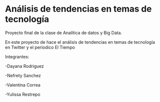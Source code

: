 # Análisis de tendencias en temas de tecnología
Proyecto final de la clase de Analítica de datos y Big Data.

En este proyecto de hace el análisis de tendencias en temas de tecnología en Twitter y el periodico El Tiempo

Integrantes:

-Dayana Rodriguez

-Nefrety Sanchez

-Valentina Correa

-Yulissa Restrepo
